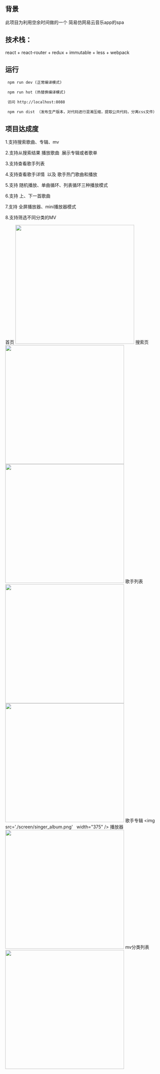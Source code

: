 
##  背景
此项目为利用空余时间做的一个 简易仿网易云音乐app的spa

## 技术栈：

react + react-router + redux + immutable + less + webpack


## 运行
```
 npm run dev (正常编译模式)

 npm run hot (热替换编译模式)

 访问 http://localhost:8088

 npm run dist （发布生产版本，对代码进行混淆压缩，提取公共代码，分离css文件）
```

## 项目达成度
1.支持搜索歌曲、专辑、mv

2.支持从搜索结果 播放歌曲  展示专辑或者歌单

3.支持查看歌手列表

4.支持查看歌手详情  以及 歌手热门歌曲和播放

5.支持 随机播放、单曲循环、列表循环三种播放模式

6.支持 上、下一首歌曲

7.支持 全屏播放器、mini播放器模式

8.支持筛选不同分类的MV


首页  <img src='./screen/home.png'  width="375" /> 
搜索页  <img src='./screen/search.png'  width="375"/> <img src='./screen/search_2.png'  width="375"/>
歌手列表  <img src='./screen/singerList.png'  width="375" /> <img src='./screen/singerDetail.png' width="375" />
歌手专辑  <img src='./screen/singer_album.png'   width="375" />
播放器  <img src='./screen/player.png' width="375" />
mv分类列表  <img src='./screen/mv_sort.png'  width="375"/>







